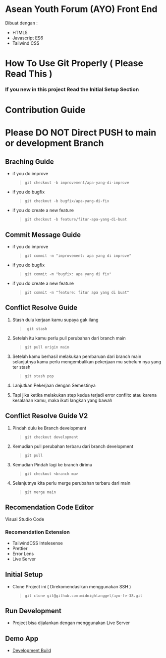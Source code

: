 # Asean Youth Forum (AYO) Front End

Dibuat dengan :

- HTML5
- Javascript ES6
- Tailwind CSS

# How To Use Git Properly ( Please Read This )

### If you new in this project Read the Initial Setup Section

# Contribution Guide

# Please DO NOT Direct PUSH to main or development Branch

## Braching Guide

- if you do improve

  > `git checkout -b improvement/apa-yang-di-improve`

- if you do bugfix

  > `git checkout -b bugfix/apa-yang-di-fix`

- if you do create a new feature
  > `git checkout -b feature/fitur-apa-yang-di-buat`

## Commit Message Guide

- if you do improve

  > `git commit -m "improvement: apa yang di improve"`

- if you do bugfix

  > `git commit -m "bugfix: apa yang di fix"`

- if you do create a new feature
  > `git commit -m "feature: fitur apa yang di buat"`

## Conflict Resolve Guide

1. Stash dulu kerjaan kamu supaya gak ilang

   > ` git stash`

2. Setelah itu kamu perlu pull perubahan dari branch main

   > `git pull origin main`

3. Setelah kamu berhasil melakukan pembaruan dari branch main selanjutnya kamu perlu mengembalikan pekerjaan mu sebelum nya yang ter stash

   > `git stash pop`

4. Lanjutkan Pekerjaan dengan Semestinya

5. Tapi jika ketika melakukan step kedua terjadi error conflitc atau karena kesalahan kamu, maka ikuti langkah yang bawah

## Conflict Resolve Guide V2

1. Pindah dulu ke Branch development

   > `git checkout development`

2. Kemudian pull perubahan terbaru dari branch development

   > `git pull`

3. Kemudian Pindah lagi ke branch dirimu

   > `git checkout <branch mu>`

4. Selanjutnya kita perlu merge perubahan terbaru dari main

   > `git merge main`

## Recomendation Code Editor

Visual Studio Code

### Recomendation Extension

- TailwindCSS Intelesense
- Prettier
- Error Lens
- Live Server

## Initial Setup

- Clone Project ini ( Direkomendasikan menggunakan SSH )

  > `git clone git@github.com:midnightanggel/ayo-fe-38.git`

## Run Development

- Project bisa dijalankan dengan menggunakan Live Server

## Demo App

- [Development Build](https://ayo-fe-38.vercel.app/)

